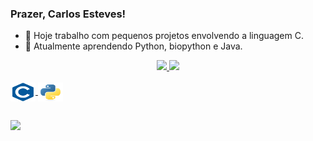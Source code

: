 ### Prazer, Carlos Esteves!


- 🔭 Hoje trabalho com pequenos projetos envolvendo a linguagem C.
- 🌱 Atualmente aprendendo Python, biopython e Java.
<div align="center">
  
  
  <a href="https://github.com/10CarlosEsteves">
   
  <img height="180em" src="https://github-readme-stats.vercel.app/apiusername=10CarlosEsteves&show_icons=true&theme=dracula&include_all_commits=true&count_private=true"/>
    
  <img height="180em" src="https://github-readme-stats.vercel.app/api/top-langs/?username=10CarlosEsteves&layout=compact&langs_count=7&theme=synthwave"/>
    
</div>
<div style="display: inline_block"><br>
  <img align="center" alt="Rafa-Js" height="30" width="40" src="https://raw.githubusercontent.com/devicons/devicon/master/icons/c/c-plain.svg">
  <img align="center" alt="Rafa-Python" height="30" width="40" src="https://raw.githubusercontent.com/devicons/devicon/master/icons/python/python-original.svg">
</div>
  
  ##
 
<div> 
 
  <a href = "mailto:henrimirandaesteves@gmail.com"><img src="https://img.shields.io/badge/-Gmail-%23333?style=for-the-badge&logo=gmail&logoColor=white" target="_blank"></a>

 
</div>
